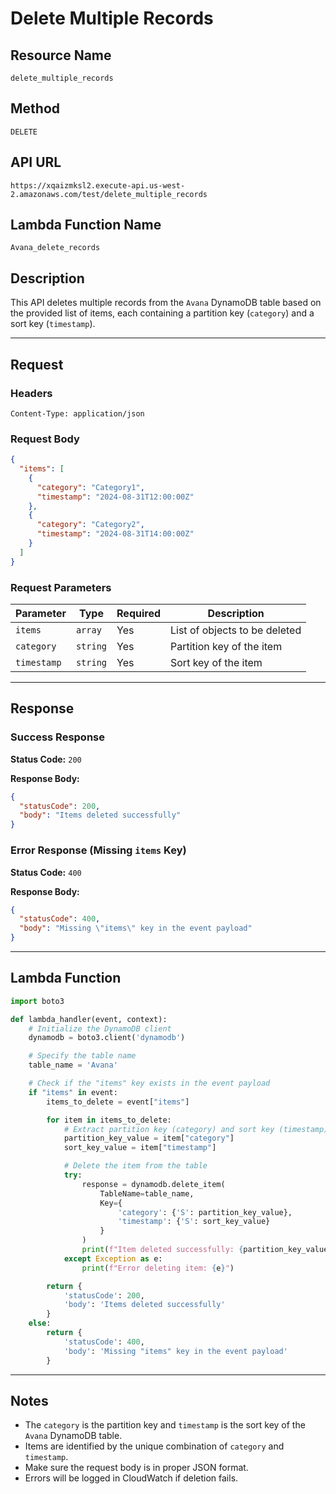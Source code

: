 # Delete Multiple Records

## Resource Name
`delete_multiple_records`

## Method
`DELETE`

## API URL
`https://xqaizmksl2.execute-api.us-west-2.amazonaws.com/test/delete_multiple_records`

## Lambda Function Name
`Avana_delete_records`

## Description
This API deletes multiple records from the `Avana` DynamoDB table based on the provided list of items, each containing a partition key (`category`) and a sort key (`timestamp`).

---

## Request

### Headers
```
Content-Type: application/json
```

### Request Body
```json
{
  "items": [
    {
      "category": "Category1",
      "timestamp": "2024-08-31T12:00:00Z"
    },
    {
      "category": "Category2",
      "timestamp": "2024-08-31T14:00:00Z"
    }
  ]
}
```

### Request Parameters
| Parameter   | Type     | Required | Description                   |
|-------------|----------|----------|-------------------------------|
| `items`     | `array`  | Yes      | List of objects to be deleted  |
| `category`  | `string` | Yes      | Partition key of the item     |
| `timestamp` | `string` | Yes      | Sort key of the item          |

---

## Response

### Success Response
**Status Code:** `200`

**Response Body:**
```json
{
  "statusCode": 200,
  "body": "Items deleted successfully"
}
```

### Error Response (Missing `items` Key)
**Status Code:** `400`

**Response Body:**
```json
{
  "statusCode": 400,
  "body": "Missing \"items\" key in the event payload"
}
```

---

## Lambda Function
```python
import boto3

def lambda_handler(event, context):
    # Initialize the DynamoDB client
    dynamodb = boto3.client('dynamodb')

    # Specify the table name
    table_name = 'Avana'

    # Check if the "items" key exists in the event payload
    if "items" in event:
        items_to_delete = event["items"]

        for item in items_to_delete:
            # Extract partition key (category) and sort key (timestamp) values to delete
            partition_key_value = item["category"]
            sort_key_value = item["timestamp"]

            # Delete the item from the table
            try:
                response = dynamodb.delete_item(
                    TableName=table_name,
                    Key={
                        'category': {'S': partition_key_value},
                        'timestamp': {'S': sort_key_value}
                    }
                )
                print(f"Item deleted successfully: {partition_key_value} - {sort_key_value}")
            except Exception as e:
                print(f"Error deleting item: {e}")

        return {
            'statusCode': 200,
            'body': 'Items deleted successfully'
        }
    else:
        return {
            'statusCode': 400,
            'body': 'Missing "items" key in the event payload'
        }
```

---

## Notes
- The `category` is the partition key and `timestamp` is the sort key of the `Avana` DynamoDB table.
- Items are identified by the unique combination of `category` and `timestamp`.
- Make sure the request body is in proper JSON format.
- Errors will be logged in CloudWatch if deletion fails.

